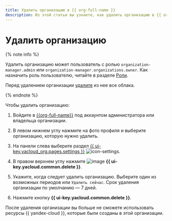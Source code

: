 ```yaml
---
title: Удалить организацию в {{ org-full-name }}
description: Из этой статьи вы узнаете, как удалить организацию в {{ org-name }}.
---
```


# Удалить организацию

{% note info %}

Удалить организацию может пользователь с ролью `organization-manager.admin` или `organization-manager.organizations.owner`. Как назначить роль пользователю, читайте в разделе [Роли](../security/index.md#admin).

Перед удалением организации [удалите](../../resource-manager/operations/cloud/delete.md) из нее все облака.

{% endnote %}

Чтобы удалить организацию:

1. Войдите в [{{org-full-name}}]({{link-org-main}}) под аккаунтом администратора или владельца организации.

1. В левом нижнем углу нажмите на фото профиля и выберите организацию, которую нужно удалить.

1. На панели слева выберите раздел [{{ ui-key.yacloud_org.pages.settings }}]({{link-org-settings}}) ![icon-settings](../../_assets/console-icons/circle-info.svg).

1. В правом верхнем углу нажмите ![image](../../_assets/console-icons/trash-bin.svg) **{{ ui-key.yacloud.common.delete }}**.

1. Укажите, когда следует удалить организацию. Выберите один из возможных периодов или `Удалить сейчас`. Срок удаления организации по умолчанию — 7 дней.

1. Нажмите кнопку **{{ ui-key.yacloud.common.delete }}**.

После удаления организации вы больше не сможете использовать ресурсы {{ yandex-cloud }}, которые были созданы в этой организации.
